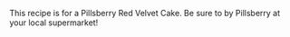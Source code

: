 This recipe is for a Pillsberry Red Velvet Cake. Be sure to by Pillsberry at your local supermarket!